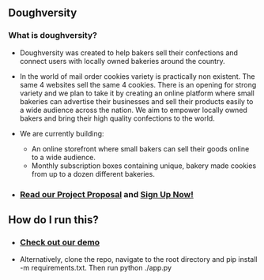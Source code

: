 ## Doughversity

### What is doughversity?
* Doughversity was created to help bakers sell their confections and connect users with locally owned bakeries around the country.

* In the world of mail order cookies variety is practically non existent. The same 4 websites sell the same 4 cookies. There is an opening for strong variety and we plan to take it by creating an online platform where small bakeries can advertise their businesses and sell their products easily to a wide audience across the nation. We aim to empower locally owned bakers and bring their high quality confections to the world.  

* We are currently building:
  * An online storefront where small bakers can sell their goods online to a wide audience.
  * Monthly subscription boxes containing unique, bakery made cookies from up to a dozen different bakeries. 

* ### [Read our Project Proposal](https://medium.com/@jewarner57/doughversity-could-improve-the-modern-cookie-cbdb1e25e881) and [Sign Up Now!](http://the-monthly-cookie.herokuapp.com/) 

## How do I run this?
  * ### [Check out our demo](https://doughversity.herokuapp.com/)
  * Alternatively, clone the repo, navigate to the root directory and pip install -m requirements.txt. Then run python ./app.py